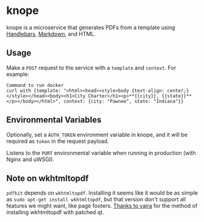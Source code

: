 # knope
knope is a microservice that generates PDFs from a template using [Handlebars](https://github.com/wycats/handlebars.js), [Markdown](https://github.com/Python-Markdown/markdown), and HTML.

## Usage
Make a `POST` request to the service with a `template` and `context`. For example:
```
Command to run docker
curl with {template: "<html><head><style>body {text-align: center;}</style></head><body><h1>City Charter</h1><p>**{{city}}, {{state}}**</p></body></html>", context: {city: "Pawnee", state: "Indiana"}} 
```

## Environmental Variables

Optionally, set a `AUTH_TOKEN` environment variable in knope, and it will be required as `token` in the request payload.

Listens to the `PORT` environmental variable when running in production (with Nginx and uWSGI).

## Note on wkhtmltopdf

`pdfkit` depends on `wkhtmltopdf`. Installing it seems like it would be as simple as `sudo apt-get install wkhtmltopdf`, but that version don't support all features we might want, like page footers. [Thanks to yajra](https://gist.github.com/yajra/80ae402e2084191cd1f6e17fa581320e) for the method of installing wkhtmltopdf with patched qt.
